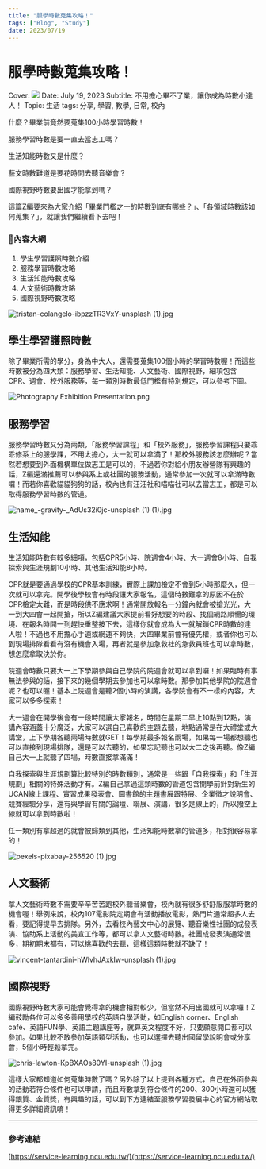 ```yaml
---
title: "服學時數蒐集攻略！"
tags: ["Blog", "Study"]
date: 2023/07/19
---
```

# 服學時數蒐集攻略！

Cover: 
![](https://github.com/NCU-FRESH/2024-blog/blob/main/%E6%9C%8D%E5%AD%B8%E6%99%82%E6%95%B8%E8%92%90%E9%9B%86%E6%94%BB%E7%95%A5/tristan-colangelo-ibpzzTR3VxY-unsplash_(1)%201.jpg?raw=true)
Date: July 19, 2023
Subtitle: 不用擔心畢不了業，讓你成為時數小達人！
Topic: 生活
tags: 分享, 學習, 教學, 日常, 校內

什麼？畢業前竟然要蒐集100小時學習時數！

服務學習時數是要一直去當志工嗎？

生活知能時數又是什麼？

藝文時數難道是要花時間去聽音樂會？

國際視野時數要出國才能拿到嗎？

這篇Z編要來為大家介紹「畢業門檻之一的時數到底有哪些？」、「各領域時數該如何蒐集？」，就讓我們繼續看下去吧！

### 🧮內容大綱

1. 學生學習護照時數介紹
2. 服務學習時數攻略
3. 生活知能時數攻略
4. 人文藝術時數攻略
5. 國際視野時數攻略

![tristan-colangelo-ibpzzTR3VxY-unsplash (1).jpg](https://github.com/NCU-FRESH/2024-blog/blob/main/%E6%9C%8D%E5%AD%B8%E6%99%82%E6%95%B8%E8%92%90%E9%9B%86%E6%94%BB%E7%95%A5/tristan-colangelo-ibpzzTR3VxY-unsplash_(1).jpg?raw=true)

## 學生學習護照時數

除了畢業所需的學分，身為中大人，還需要蒐集100個小時的學習時數喔！而這些時數被分為四大類：服務學習、生活知能、人文藝術、國際視野，細項包含CPR、週會、校外服務等，每一類別時數最低門檻有特別規定，可以參考下圖。

![Photography Exhibition Presentation.png](https://github.com/NCU-FRESH/2024-blog/blob/main/%E6%9C%8D%E5%AD%B8%E6%99%82%E6%95%B8%E8%92%90%E9%9B%86%E6%94%BB%E7%95%A5/Photography_Exhibition_Presentation.png?raw=true)

## 服務學習

服務學習時數又分為兩類，「服務學習課程」和「校外服務」，服務學習課程只要乖乖修系上的服學課，不用太擔心，大一就可以拿滿了！那校外服務該怎麼辦呢？當然若想要到外面機構單位做志工是可以的，不過若你對給小朋友辦營隊有興趣的話，Z編還滿推薦可以參與系上或社團的服務活動，通常參加一次就可以拿滿時數囉！而若你喜歡貓貓狗狗的話，校內也有汪汪社和喵喵社可以去當志工，都是可以取得服務學習時數的管道。

![name_-gravity-_AdUs32i0jc-unsplash (1) (1).jpg](https://github.com/NCU-FRESH/2024-blog/blob/main/%E6%9C%8D%E5%AD%B8%E6%99%82%E6%95%B8%E8%92%90%E9%9B%86%E6%94%BB%E7%95%A5/name_-gravity-_AdUs32i0jc-unsplash_(1)_(1).jpg?raw=true)

## 生活知能

生活知能時數有較多細項，包括CPR5小時、院週會4小時、大一週會8小時、自我探索與生涯規劃10小時、其他生活知能8小時。

CPR就是要通過學校的CPR基本訓練，實際上課加檢定不會到5小時那麼久，但一次就可以拿完。開學後學校會有時段讓大家報名，這個時數難拿的原因不在於CPR檢定太難，而是時段供不應求啊！通常開放報名一分鐘內就會被搶光光，大一到大四會一起開搶，所以Z編建議大家提前看好想要的時段、找個網路順暢的環境、在報名時間一到趕快重整按下去，這樣你就會成為大一就解鎖CPR時數的達人啦！不過也不用擔心手速或網速不夠快，大四畢業前會有優先權，或者你也可以到現場排隊看看有沒有機會入場，再者就是參加急救社的急救員班也可以拿時數，想怎麼拿取決於你。

院週會時數只要大一上下學期參與自己學院的院週會就可以拿到囉！如果臨時有事無法參與的話，接下來的幾個學期去參加也可以拿時數。那參加其他學院的院週會呢？也可以喔！基本上院週會是聽2個小時的演講，各學院會有不一樣的內容，大家可以多多探索！

大一週會在開學後會有一段時間讓大家報名，時間在星期二早上10點到12點，演講內容涵蓋十分廣泛，大家可以選自己喜歡的主題去聽，地點通常是在大禮堂或大講堂，上下學期各聽兩場時數就GET！每學期最多報名兩場，如果每一場都想聽也可以直接到現場排隊，還是可以去聽的，如果忘記聽也可以大二之後再聽。像Z編自己大一上就聽了四場，時數直接拿滿滿！

自我探索與生涯規劃算比較特別的時數類別，通常是一些跟「自我探索」和「生涯規劃」相關的特殊活動才有。Z編自己拿過這類時數的管道包含開學前針對新生的UCAN線上課程、實習成果發表會、圖書館的主題書展跟特展、企業徵才說明會、競賽經驗分享，還有與學習有關的論壇、聯展、演講，很多是線上的，所以撥空上線就可以拿到時數啦！

任一類別有拿超過的就會被歸類到其他，生活知能時數拿的管道多，相對很容易拿的！

![pexels-pixabay-256520 (1).jpg](https://github.com/NCU-FRESH/2024-blog/blob/main/%E6%9C%8D%E5%AD%B8%E6%99%82%E6%95%B8%E8%92%90%E9%9B%86%E6%94%BB%E7%95%A5/pexels-pixabay-256520_(1).jpg?raw=true)

## 人文藝術

拿人文藝術時數不需要辛辛苦苦跑校外聽音樂會，校內就有很多舒舒服服拿時數的機會喔！舉例來說，校內107電影院定期會有活動播放電影，熱門片通常超多人去看，要記得提早去排隊。另外，去看校內藝文中心的展覽、聽音樂性社團的成發表演、協助系上活動的美宣工作等，都可以拿人文藝術時數。社團成發表演通常很多，期初期末都有，可以挑喜歡的去聽，這樣這類時數就不缺了！

![vincent-tantardini-hWlvhJAxkIw-unsplash (1).jpg](https://github.com/NCU-FRESH/2024-blog/blob/main/%E6%9C%8D%E5%AD%B8%E6%99%82%E6%95%B8%E8%92%90%E9%9B%86%E6%94%BB%E7%95%A5/vincent-tantardini-hWlvhJAxkIw-unsplash_(1).jpg?raw=true)

## 國際視野

國際視野時數大家可能會覺得拿的機會相對較少，但當然不用出國就可以拿囉！Z編鼓勵各位可以多多善用學校的英語自學活動，如English corner、English café、英語FUN學、英語主題講座等，就算英文程度不好，只要願意開口都可以參加。如果比較不敢參加英語類型活動，也可以選擇去聽出國留學說明會或分享會，5個小時輕鬆拿完。

![chris-lawton-KpBXAOs80YI-unsplash (1).jpg](https://github.com/NCU-FRESH/2024-blog/blob/main/%E6%9C%8D%E5%AD%B8%E6%99%82%E6%95%B8%E8%92%90%E9%9B%86%E6%94%BB%E7%95%A5/chris-lawton-KpBXAOs80YI-unsplash_(1).jpg?raw=true)

這樣大家都知道如何蒐集時數了嗎？另外除了以上提到各種方式，自己在外面參與的活動若符合條件也可以申請，而且時數拿到符合條件的200、300小時還可以獲得銀質、金質獎，有興趣的話，可以到下方連結至服務學習發展中心的官方網站取得更多詳細資訊唷！

---

### 參考連結

[https://service-learning.ncu.edu.tw/](https://service-learning.ncu.edu.tw/)